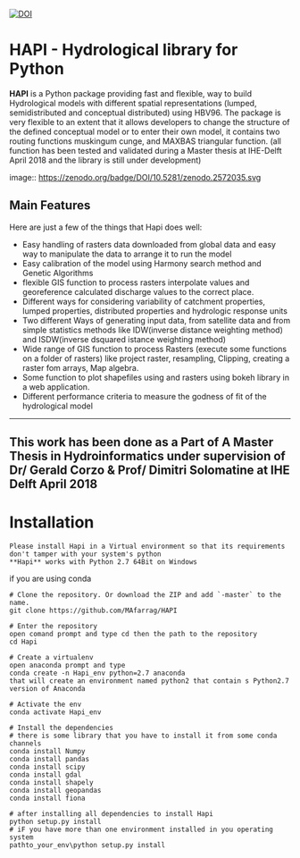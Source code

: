 [![DOI](https://zenodo.org/badge/DOI/10.5281/zenodo.2572035.svg)](https://doi.org/10.5281/zenodo.2572035)

HAPI - Hydrological library for Python 
=====================================================================
**HAPI** is a Python package providing fast and flexible, way to build Hydrological models with different spatial representations (lumped, semidistributed and conceptual distributed) using HBV96.
The package is very flexible to an extent that it allows developers to change the structure of the defined conceptual model or to enter
their own model, it contains two routing functions muskingum cunge, and MAXBAS triangular function.
(all function has been tested and validated during a Master thesis at IHE-Delft April 2018 and the library is still under development)

image:: https://zenodo.org/badge/DOI/10.5281/zenodo.2572035.svg

Main Features
-------------
Here are just a few of the things that Hapi does well:
  - Easy handling of rasters data downloaded from global data and easy way to
    manipulate the data to arrange it to run the model
  - Easy calibration of the model using Harmony search method and Genetic Algorithms
  - flexible GIS function to process rasters interpolate values and georeference 
    calculated discharge values to the correct place.
  - Different ways for considering variability of catchment properties, lumped properties,
    distributed properties and hydrologic response units
  - Two different Ways of generating input data, from satellite data and from simple statistics
    methods like IDW(inverse distance weighting method) and ISDW(inverse dsquared istance weighting method)
  - Wide range of GIS function to process Rasters (execute some functions on a folder of rasters) like 
    project raster, resampling, Clipping, creating a raster fom arrays, Map algebra.
  - Some function to plot shapefiles using and rasters using bokeh library in a web application.
  - Different performance criteria to measure the godness of fit of the hydrological model
  
-------------
This work has been done as a Part of A Master Thesis in Hydroinformatics under supervision of Dr/ Gerald Corzo & Prof/ Dimitri Solomatine at IHE Delft April 2018
-------------




Installation
============
```
Please install Hapi in a Virtual environment so that its requirements don't tamper with your system's python
**Hapi** works with Python 2.7 64Bit on Windows
```

if you are using conda
```
# Clone the repository. Or download the ZIP and add `-master` to the name.
git clone https://github.com/MAfarrag/HAPI

# Enter the repository
open comand prompt and type cd then the path to the repository
cd Hapi

# Create a virtualenv
open anaconda prompt and type
conda create -n Hapi_env python=2.7 anaconda 
that will create an environment named python2 that contain s Python2.7 version of Anaconda 

# Activate the env
conda activate Hapi_env

# Install the dependencies
# there is some library that you have to install it from some conda channels
conda install Numpy
conda install pandas
conda install scipy
conda install gdal
conda install shapely
conda install geopandas
conda install fiona

# after installing all dependencies to install Hapi 
python setup.py install
# iF you have more than one environment installed in you operating system 
pathto_your_env\python setup.py install

```
